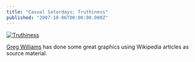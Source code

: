 ```yaml
---
title: "Casual Saturdays: Truthiness"
published: "2007-10-06T00:00:00.000Z"
---
```


[![Truthiness](/images/posts/20071006/truthiness.png "Truthiness")](http://upload.wikimedia.org/wikipedia/commons/7/71/Truthiness_comic.jpg)

[Greg Williams](http://commons.wikimedia.org/wiki/Greg_Williams) has done some great graphics using Wikipedia articles as source material.
